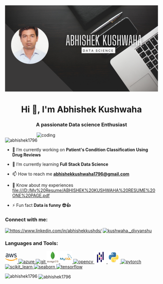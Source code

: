 ![logo](https://github.com/abhishek1796/abhishek1796/blob/main/Black%20Modern%20Vlogger%20YouTube%20Banner.png)
<h1 align="center">Hi 👋, I'm Abhishek Kushwaha</h1>
<h3 align="center">A passionate Data science Enthusiast</h3>

<img align= "right" alt= "coding" width= "400" src= "https://www.bing.com/th/id/OGC.3c517d61f892a83d4b1ac13ce57d4f9e?pid=1.7&rurl=https%3a%2f%2fi.pinimg.com%2foriginals%2f74%2f1f%2fca%2f741fca65b79390d1e379edf2e69c9eea.gif&ehk=enBVFI6IlGmm%2bMtkW9Mg68VwiuqI1azfSBY%2f5b3sGhc%3d">

<p align="left"> <img src="https://komarev.com/ghpvc/?username=abhishek1796&label=Profile%20views&color=0e75b6&style=flat" alt="abhishek1796" /> </p>

- 🔭 I’m currently working on **Patient's Condition Classification Using Drug Reviews**

- 🌱 I’m currently learning **Full Stack Data Science**

- 📫 How to reach me **abhishekkushwaha1796@gmail.com**

- 📄 Know about my experiences [file:///D:/My%20Resume/ABHISHEK%20KUSHWAHA%20RESUME%20ONE%20PAGE.pdf](file:///D:/My%20Resume/ABHISHEK%20KUSHWAHA%20RESUME%20ONE%20PAGE.pdf)

- ⚡ Fun fact **Data is funny 😎👍**

<h3 align="left">Connect with me:</h3>
<p align="left">
<a href="https://linkedin.com/in/https://www.linkedin.com/in/abhishekkushds/" target="blank"><img align="center" src="https://raw.githubusercontent.com/rahuldkjain/github-profile-readme-generator/master/src/images/icons/Social/linked-in-alt.svg" alt="https://www.linkedin.com/in/abhishekkushds/" height="30" width="40" /></a>
<a href="https://instagram.com/kushwaha._divyanshu" target="blank"><img align="center" src="https://raw.githubusercontent.com/rahuldkjain/github-profile-readme-generator/master/src/images/icons/Social/instagram.svg" alt="kushwaha._divyanshu" height="30" width="40" /></a>
</p>

<h3 align="left">Languages and Tools:</h3>
<p align="left"> <a href="https://aws.amazon.com" target="_blank" rel="noreferrer"> <img src="https://raw.githubusercontent.com/devicons/devicon/master/icons/amazonwebservices/amazonwebservices-original-wordmark.svg" alt="aws" width="40" height="40"/> </a> <a href="https://azure.microsoft.com/en-in/" target="_blank" rel="noreferrer"> <img src="https://www.vectorlogo.zone/logos/microsoft_azure/microsoft_azure-icon.svg" alt="azure" width="40" height="40"/> </a> <a href="https://git-scm.com/" target="_blank" rel="noreferrer"> <img src="https://www.vectorlogo.zone/logos/git-scm/git-scm-icon.svg" alt="git" width="40" height="40"/> </a> <a href="https://www.mongodb.com/" target="_blank" rel="noreferrer"> <img src="https://raw.githubusercontent.com/devicons/devicon/master/icons/mongodb/mongodb-original-wordmark.svg" alt="mongodb" width="40" height="40"/> </a> <a href="https://www.mysql.com/" target="_blank" rel="noreferrer"> <img src="https://raw.githubusercontent.com/devicons/devicon/master/icons/mysql/mysql-original-wordmark.svg" alt="mysql" width="40" height="40"/> </a> <a href="https://opencv.org/" target="_blank" rel="noreferrer"> <img src="https://www.vectorlogo.zone/logos/opencv/opencv-icon.svg" alt="opencv" width="40" height="40"/> </a> <a href="https://pandas.pydata.org/" target="_blank" rel="noreferrer"> <img src="https://raw.githubusercontent.com/devicons/devicon/2ae2a900d2f041da66e950e4d48052658d850630/icons/pandas/pandas-original.svg" alt="pandas" width="40" height="40"/> </a> <a href="https://www.python.org" target="_blank" rel="noreferrer"> <img src="https://raw.githubusercontent.com/devicons/devicon/master/icons/python/python-original.svg" alt="python" width="40" height="40"/> </a> <a href="https://pytorch.org/" target="_blank" rel="noreferrer"> <img src="https://www.vectorlogo.zone/logos/pytorch/pytorch-icon.svg" alt="pytorch" width="40" height="40"/> </a> <a href="https://scikit-learn.org/" target="_blank" rel="noreferrer"> <img src="https://upload.wikimedia.org/wikipedia/commons/0/05/Scikit_learn_logo_small.svg" alt="scikit_learn" width="40" height="40"/> </a> <a href="https://seaborn.pydata.org/" target="_blank" rel="noreferrer"> <img src="https://seaborn.pydata.org/_images/logo-mark-lightbg.svg" alt="seaborn" width="40" height="40"/> </a> <a href="https://www.tensorflow.org" target="_blank" rel="noreferrer"> <img src="https://www.vectorlogo.zone/logos/tensorflow/tensorflow-icon.svg" alt="tensorflow" width="40" height="40"/> </a> </p>

<p><img align="left" src="https://github-readme-stats.vercel.app/api/top-langs?username=abhishek1796&show_icons=true&locale=en&layout=compact" alt="abhishek1796" /></p>

<p>&nbsp;<img align="center" src="https://github-readme-stats.vercel.app/api?username=abhishek1796&show_icons=true&locale=en" alt="abhishek1796" /></p>
